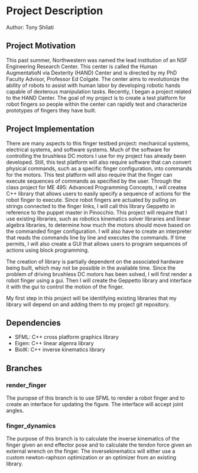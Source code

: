 # Project Description
Author: Tony Shilati

## Project Motivation
This past summer, Northwestern was named the lead institution of an NSF Engineering Research Center. This center is called the Human AugmentatioN via Dexterity (HAND) Center and is directed by my PhD Faculty Advisor, Professor Ed Colgate. The center aims to revolutionize the ability of robots to assist with human labor by developing robotic hands capable of dexterous manipulation tasks. Recently, I began a project related to the HAND Center. The goal of my project is to create a test platform for robot fingers so people within the center can rapidly test and characterize prototypes of fingers they have built. 

## Project Implementation
There are many aspects to this finger testbed project: mechanical systems, electrical systems, and software systems. Much of the software for controlling the brushless DC motors I use for my project has already been developed. Still, this test platform will also require software that can convert physical commands, such as a specific finger configuration, into commands for the motors. This test platform will also require that the finger can execute sequences of commands as specified by the user. Through the class project for ME 495: Advanced Programming Concepts, I will createa C++ library that allows users to easily specify a sequence of actions for the robot finger to execute. Since robot fingers are actuated by pulling on strings connected to the finger links, I will call this library Geppetto in reference to the puppet master in Pinocchio. This project will require that I use existing libraries, such as robotics kinematics solver libraries and linear algebra libraries, to determine how much the motors should move based on the commanded finger configuration. I will also have to create an interpreter that reads the commands line by line and executes the commands. If time permits, I will also create a GUI that allows users to program sequences of actions using block programming.

The creation of library is partially dependent on the associated hardware being built, which may not be possible in the available time. Since the problem of driving brushless DC motors has been solved, I will first render a robot finger using a gui. Then I will create the Geppetto library and interface it with the gui to control the motion of the finger. 

My first step in this project will be identifying existing libraries that my library will depend on and adding them to my project git repository. 

## Dependencies

- SFML: C++ cross platform graphics library
- Eigen: C++ linear algenra library
- BioIK: C++ inverse kinematics library

## Branches

### render_finger
The puropse of this branch is to use SFML to render a robot finger and to create an interface for updating the figure. The interface will accept joint angles.

### finger_dynamics
The purpose of this branch is to calculate the inverse kinematics of the finger given an end effector pose and to calculate the tendon force given an external wrench on the finger.
The inversekinematics will either use a custom newton-raphson optimization or an optimizer from an existing library.